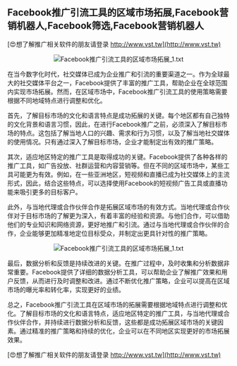 ## **Facebook推广引流工具的区域市场拓展,Facebook营销机器人,Facebook筛选,Facebook营销机器人**

[😍想了解推广相关软件的朋友请登录 http://www.vst.tw](http://www.vst.tw)

 <center><img src="https://vst.tw/MP4/tuiguang/png/7.png" alt="Facebook推广引流工具的区域市场拓展_1.txt"></center>

在当今数字化时代，社交媒体已成为企业推广和引流的重要渠道之一。作为全球最大的社交媒体平台之一，Facebook提供了丰富的推广工具，帮助企业在全球范围内实现市场拓展。然而，在区域市场中，Facebook推广引流工具的使用策略需要根据不同地域特点进行调整和优化。

首先，了解目标市场的文化和语言特点是成功拓展的关键。每个地区都有自己独特的文化背景和语言习惯，因此，在进行Facebook推广之前，必须深入了解目标市场的特点。这包括了解当地人口的兴趣、需求和行为习惯，以及了解当地社交媒体的使用情况。只有通过深入了解目标市场，企业才能制定出有效的推广策略。

其次，适应地区特定的推广工具是取得成功的关键。Facebook提供了各种各样的推广工具，如广告投放、社群运营和内容营销等。但在不同的区域市场中，某些工具可能更为有效。例如，在一些亚洲地区，短视频和直播已成为社交媒体上的主流形式，因此，结合这些特点，可以选择使用Facebook的短视频广告工具或直播功能来吸引更多的目标客户。

此外，与当地代理或合作伙伴合作是拓展区域市场的有效方式。当地代理或合作伙伴对于目标市场的了解更为深入，有着丰富的经验和资源。与他们合作，可以借助他们的专业知识和网络资源，更好地推广和引流。通过与当地代理或合作伙伴的合作，企业能够更加精准地定位目标受众，并制定出更具针对性的推广策略。

 <center><img src="https://vst.tw/MP4/tuiguang/png/5.png" alt="Facebook推广引流工具的区域市场拓展_1.txt"></center>

最后，数据分析和反馈是持续改进的关键。在推广过程中，及时收集和分析数据非常重要。Facebook提供了详细的数据分析工具，可以帮助企业了解推广效果和用户反馈，从而进行及时调整和改进。通过不断优化推广策略，企业可以提高在区域市场的曝光率和转化率，实现更好的业绩。

总之，Facebook推广引流工具在区域市场的拓展需要根据地域特点进行调整和优化。了解目标市场的文化和语言特点，适应地区特定的推广工具，与当地代理或合作伙伴合作，并持续进行数据分析和反馈，这些都是成功拓展区域市场的关键因素。通过精准的推广策略和持续的优化，企业可以在不同地区实现更好的市场拓展效果。

[😍想了解推广相关软件的朋友请登录 http://www.vst.tw](http://www.vst.tw)



